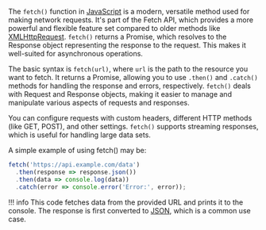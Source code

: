 The `fetch()` function in [JavaScript](../programming/js.md) is a modern, versatile method used for making network requests. It's part of the Fetch API, which provides a more powerful and flexible feature set compared to older methods like [XMLHttpRequest](../programming/xmlhr.md). `fetch()` returns a Promise, which resolves to the Response object representing the response to the request. This makes it well-suited for asynchronous operations.

The basic syntax is `fetch(url)`, where `url` is the path to the resource you want to fetch. It returns a Promise, allowing you to use `.then()` and `.catch()` methods for handling the response and errors, respectively. `fetch()` deals with Request and Response objects, making it easier to manage and manipulate various aspects of requests and responses.

You can configure requests with custom headers, different HTTP methods (like GET, POST), and other settings. `fetch()` supports streaming responses, which is useful for handling large data sets.

A simple example of using fetch() may be:

```javascript
fetch('https://api.example.com/data')
  .then(response => response.json())
  .then(data => console.log(data))
  .catch(error => console.error('Error:', error));
```

!!! info
  This code fetches data from the provided URL and prints it to the console. The response is first converted to [JSON](../misc/json.md), which is a common use case.

